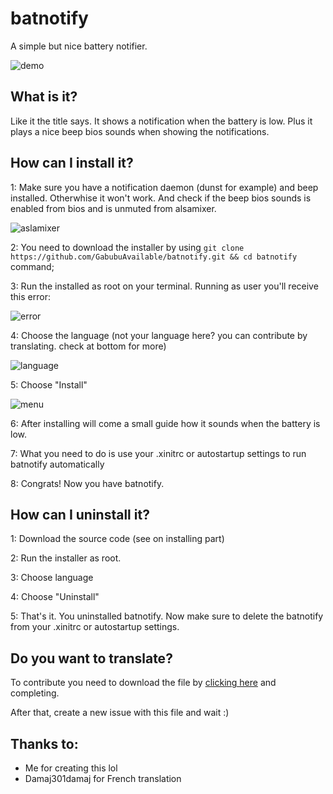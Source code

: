 # batnotify
A simple but nice battery notifier.

![demo](https://user-images.githubusercontent.com/88589756/163951992-9a9a0b6b-242e-46ac-a7d6-a85a3b350d97.png)

## What is it?
Like it the title says. It shows a notification when the battery is low. Plus it plays a nice beep bios sounds when showing the notifications.

## How can I install it?
1: Make sure you have a notification daemon (dunst for example) and beep installed. Otherwhise it won't work. And check if the beep bios sounds is enabled from bios and is unmuted from alsamixer.

![aslamixer](https://user-images.githubusercontent.com/88589756/164026277-bebeae52-a97a-4ffd-bb9f-796fc05d1f13.png)

2: You need to download the installer by using `git clone https://github.com/GabubuAvailable/batnotify.git && cd batnotify` command;

3: Run the installed as root on your terminal. Running as user you'll receive this error:

![error](https://user-images.githubusercontent.com/88589756/163953503-4cfe081e-63a6-4dbf-ba03-bdf60e7f9430.png)

4: Choose the language (not your language here? you can contribute by translating. check at bottom for more)

![language](https://user-images.githubusercontent.com/88589756/163954072-b77928f7-ce8c-46ef-b1ac-c684caa7e825.png)

5: Choose "Install"

![menu](https://user-images.githubusercontent.com/88589756/163954226-3d173179-9519-406c-b362-1b8fb4ab32f6.png)

6: After installing will come a small guide how it sounds when the battery is low.

7: What you need to do is use your .xinitrc or autostartup settings to run batnotify automatically

8: Congrats! Now you have batnotify.

## How can I uninstall it?
1: Download the source code (see on installing part)

2: Run the installer as root.

3: Choose language

4: Choose "Uninstall"

5: That's it. You uninstalled batnotify. Now make sure to delete the batnotify from your .xinitrc or autostartup settings.

## Do you want to translate?
To contribute you need to download the file by [clicking here](https://raw.githubusercontent.com/GabubuAvailable/batnotify/main/translate%20submit) and completing.

After that, create a new issue with this file and wait :)

## Thanks to:
- Me for creating this lol
- Damaj301damaj for French translation
